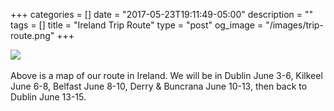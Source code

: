 +++
categories = []
date = "2017-05-23T19:11:49-05:00"
description = ""
tags = []
title = "Ireland Trip Route"
type = "post"
og_image = "/images/trip-route.png"
+++

<img src="/images/trip-route.png" class="img-responsive">
<br>
<br>
Above is a map of our route in Ireland. We will be in Dublin June 3-6, Kilkeel June 6-8, Belfast June 8-10, Derry & Buncrana June 10-13, then back to Dublin June 13-15.

